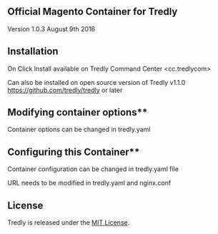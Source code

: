 ## Official Magento Container for Tredly

Version 1.0.3 August 9th 2016

## Installation

On Click Install available on Tredly Command Center <cc.tredlycom>

Can also be installed on open source version of Tredly v1.1.0 <https://github.com/tredly/tredly> or later

## Modifying container options**

Container options can be changed in tredly.yaml

## Configuring this Container**

Container configuration can be changed in tredly.yaml file

URL needs to be modified in tredly.yaml and nginx.conf

## License

Tredly is released under the [MIT License](http://www.opensource.org/licenses/MIT).